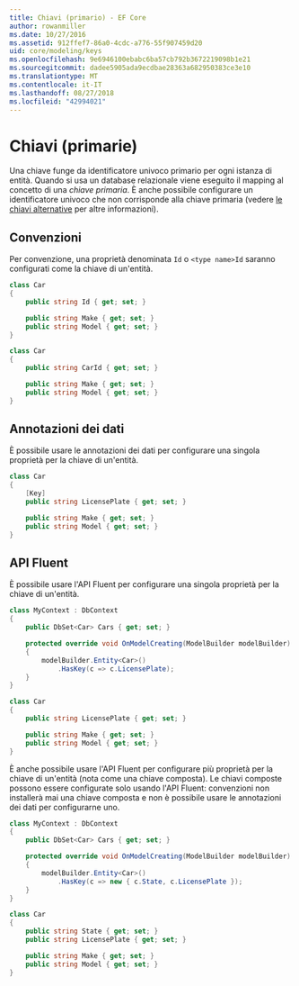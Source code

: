 ```yaml
---
title: Chiavi (primario) - EF Core
author: rowanmiller
ms.date: 10/27/2016
ms.assetid: 912ffef7-86a0-4cdc-a776-55f907459d20
uid: core/modeling/keys
ms.openlocfilehash: 9e6946100ebabc6ba57cb792b3672219098b1e21
ms.sourcegitcommit: dadee5905ada9ecdbae28363a682950383ce3e10
ms.translationtype: MT
ms.contentlocale: it-IT
ms.lasthandoff: 08/27/2018
ms.locfileid: "42994021"
---
```

# <a name="keys-primary"></a>Chiavi (primarie)

Una chiave funge da identificatore univoco primario per ogni istanza di entità. Quando si usa un database relazionale viene eseguito il mapping al concetto di una *chiave primaria*. È anche possibile configurare un identificatore univoco che non corrisponde alla chiave primaria (vedere [le chiavi alternative](alternate-keys.md) per altre informazioni).

## <a name="conventions"></a>Convenzioni

Per convenzione, una proprietà denominata `Id` o `<type name>Id` saranno configurati come la chiave di un'entità.

<!-- [!code-csharp[Main](samples/core/Modeling/Conventions/Samples/KeyId.cs?highlight=3)] -->
``` csharp
class Car
{
    public string Id { get; set; }

    public string Make { get; set; }
    public string Model { get; set; }
}
```

<!-- [!code-csharp[Main](samples/core/Modeling/Conventions/Samples/KeyTypeNameId.cs?highlight=3)] -->
``` csharp
class Car
{
    public string CarId { get; set; }

    public string Make { get; set; }
    public string Model { get; set; }
}
```

## <a name="data-annotations"></a>Annotazioni dei dati

È possibile usare le annotazioni dei dati per configurare una singola proprietà per la chiave di un'entità.

<!-- [!code-csharp[Main](samples/core/Modeling/DataAnnotations/Samples/KeySingle.cs?highlight=3,4)] -->
``` csharp
class Car
{
    [Key]
    public string LicensePlate { get; set; }

    public string Make { get; set; }
    public string Model { get; set; }
}
```

## <a name="fluent-api"></a>API Fluent

È possibile usare l'API Fluent per configurare una singola proprietà per la chiave di un'entità.

<!-- [!code-csharp[Main](samples/core/Modeling/FluentAPI/Samples/KeySingle.cs?highlight=7,8)] -->
``` csharp
class MyContext : DbContext
{
    public DbSet<Car> Cars { get; set; }

    protected override void OnModelCreating(ModelBuilder modelBuilder)
    {
        modelBuilder.Entity<Car>()
            .HasKey(c => c.LicensePlate);
    }
}

class Car
{
    public string LicensePlate { get; set; }

    public string Make { get; set; }
    public string Model { get; set; }
}
```

È anche possibile usare l'API Fluent per configurare più proprietà per la chiave di un'entità (nota come una chiave composta). Le chiavi composte possono essere configurate solo usando l'API Fluent: convenzioni non installerà mai una chiave composta e non è possibile usare le annotazioni dei dati per configurarne uno.

<!-- [!code-csharp[Main](samples/core/Modeling/FluentAPI/Samples/KeyComposite.cs?highlight=7,8)] -->
``` csharp
class MyContext : DbContext
{
    public DbSet<Car> Cars { get; set; }

    protected override void OnModelCreating(ModelBuilder modelBuilder)
    {
        modelBuilder.Entity<Car>()
            .HasKey(c => new { c.State, c.LicensePlate });
    }
}

class Car
{
    public string State { get; set; }
    public string LicensePlate { get; set; }

    public string Make { get; set; }
    public string Model { get; set; }
}
```
